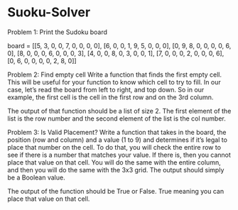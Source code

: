 # Suoku-Solver

Problem 1: Print the Sudoku board

board = [[5, 3, 0, 0, 7, 0, 0, 0, 0],
         [6, 0, 0, 1, 9, 5, 0, 0, 0],
         [0, 9, 8, 0, 0, 0, 0, 6, 0],
         [8, 0, 0, 0, 6, 0, 0, 0, 3],
         [4, 0, 0, 8, 0, 3, 0, 0, 1],
         [7, 0, 0, 0, 2, 0, 0, 0, 6],
         [0, 6, 0, 0, 0, 0, 2, 8, 0]]
         
Problem 2: Find empty cell
Write a function that finds the first empty cell. This will be useful for your function to know which cell to try to fill. In our case, let’s read the board from left to right, and top down. So in our example, the first cell is the cell in the first row and on the 3rd column.

The output of that function should be a list of size 2. The first element of the list is the row number and the second element of the list is the col number.

Problem 3: Is Valid Placement?
Write a function that takes in the board, the position (row and column) and a value (1 to 9) and determines if it’s legal to place that number on the cell. To do that, you will check the entire row to see if there is a number that matches your value. If there is, then you cannot place that value on that cell. You will do the same with the entire column, and then you will do the same with the 3x3 grid. The output should simply be a Boolean value.

The output of the function should be True or False. True meaning you can place that value on that cell.
